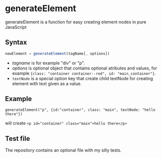 # generateElement
generateElement is a function for easy creating element nodes in pure JavaScript

## Syntax

```javascript
newElement = generateElement(tagName[, options])
```

- _tagname_ is for example "div" or "p".
- _options_ is optional object that contains optional atributes and values, for example `{class: "container container--red", id: "main_container"}`.
- `textNode` is a special option key that create child textNode for creating element with text given as a value.

## Example

`generateElement("p", {id:"container", class: "main", textNode: "hello there"})`

will create `<p id="container" class="main">hello there</p>`

## Test file

The repository contains an optional file with my silly tests.
